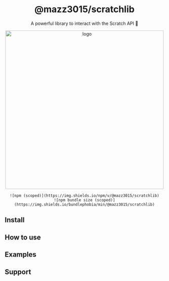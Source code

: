 <div align="center">
    <h1>@mazz3015/scratchlib</h1>
    <p>A powerful library to interact with the Scratch API 🚀</p>
    <img src="https://user-images.githubusercontent.com/37367577/85211475-ebe72500-b349-11ea-8c8f-943698b58434.png" alt="logo" width="500"> <br>

    ![npm (scoped)](https://img.shields.io/npm/v/@mazz3015/scratchlib)
    ![npm bundle size (scoped)](https://img.shields.io/bundlephobia/min/@mazz3015/scratchlib)
</div>

## Install

## How to use

## Examples

## Support
